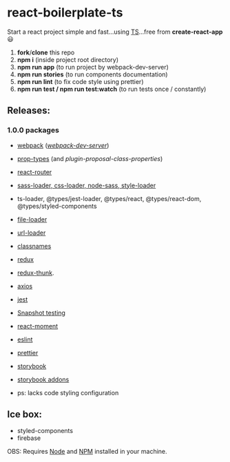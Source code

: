 # react-boilerplate-ts


Start a react project simple and fast...using [TS](https://github.com/microsoft/TypeScript)...free from **create-react-app** :smiley:


1. **fork**/**clone** this repo
2. **npm i** (inside project root directory)
3. **npm run app** (to run project by webpack-dev-server)
4. **npm run stories** (to run components documentation)
5. **npm run lint** (to fix code style using prettier)
6. **npm run test / npm run test:watch** (to run tests once / constantly)

## Releases:

### 1.0.0 packages

- [webpack](https://github.com/webpack/webpack)
  (_[webpack-dev-server](https://github.com/webpack/webpack-dev-server)_)
- [prop-types](https://github.com/facebook/prop-types) (and _plugin-proposal-class-properties_)
- [react-router](https://github.com/ReactTraining/react-router/tree/master/packages/react-router)
- [sass-loader, css-loader, node-sass, style-loader](https://github.com/webpack-contrib/sass-loader)
- ts-loader, @types/jest-loader, @types/react, @types/react-dom, @types/styled-components
- [file-loader](https://github.com/webpack-contrib/file-loader)
- [url-loader](https://github.com/webpack-contrib/url-loader)
- [classnames](https://github.com/JedWatson/classnames)
- [redux](https://github.com/reduxjs/redux)
- [redux-thunk](https://github.com/reduxjs/redux-thunk).
- [axios](https://github.com/axios/axios)
- [jest](https://github.com/facebook/jest)
- [Snapshot testing](https://github.com/facebook/react/tree/master/packages/react-test-renderer)
- [react-moment](https://github.com/headzoo/react-moment#readme)
- [eslint](https://github.com/eslint/eslint)
- [prettier](https://github.com/prettier/prettier)
- [storybook](https://github.com/storybookjs/storybook)
- [storybook addons](https://github.com/storybookjs/storybook/tree/master/addons/knobs)


- ps: lacks code styling configuration

## Ice box:

- styled-components
- firebase

OBS: Requires [Node](https://nodejs.org/en/) and [NPM](https://www.npmjs.com) installed in your
machine.
